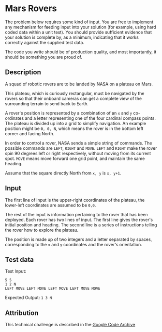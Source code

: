 # Mars Rovers

The problem below requires some kind of input. You are free to implement any mechanism for feeding input into your
solution (for example, using hard coded data within a unit test). You should provide sufficient evidence that your
solution is complete by, as a minimum, indicating that it works correctly against the supplied test data.

The code you write should be of production quality, and most importantly, it should be something you are proud of.

## Description

A squad of robotic rovers are to be landed by NASA on a plateau on Mars.

This plateau, which is curiously rectangular, must be navigated by the rovers so that their onboard cameras
can get a complete view of the surrounding terrain to send back to Earth.

A rover's position is represented by a combination of an `x` and `y` co-ordinates and a letter representing one of
the four cardinal compass points. The plateau is divided up into a grid to simplify navigation. An example position
might be `0, 0, N`, which means the rover is in the bottom left corner and facing North.

In order to control a rover, NASA sends a simple string of commands. The possible commands are `LEFT`, `RIGHT` and
`MOVE`. `LEFT` and `RIGHT` make the rover spin 90 degrees left or right respectively, without moving from its
current spot. `MOVE` means move forward one grid point, and maintain the same heading.

Assume that the square directly North from `x, y` is `x, y+1`.

## Input

The first line of input is the upper-right coordinates of the plateau, the lower-left coordinates are assumed to
be `0,0`.

The rest of the input is information pertaining to the rover that has been deployed. Each rover has two lines of
input. The first line gives the rover's initial position and heading. The second line is a series of instructions
telling the rover how to explore the plateau.

The position is made up of two integers and a letter separated by spaces, corresponding to the `x` and `y`
coordinates and the rover's orientation.

## Test data

Test Input:

```
5 5
1 2 N
LEFT MOVE LEFT MOVE LEFT MOVE LEFT MOVE MOVE
```

Expected Output:
`1 3 N`

## Attribution
This technical challenge is described in the [Google Code Archive](https://code.google.com/archive/p/marsrovertechchallenge/)